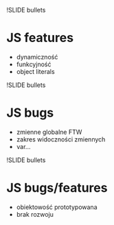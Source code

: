 !SLIDE bullets
# JS features #

* dynamiczność
* funkcyjność
* object literals

!SLIDE bullets
# JS bugs #

* zmienne globalne FTW
* zakres widoczności zmiennych
* var...

!SLIDE bullets
# JS bugs/features #

* obiektowość prototypowana
* brak rozwoju
